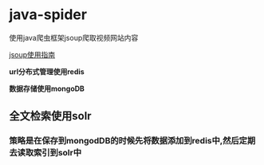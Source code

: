 # java-spider
使用java爬虫框架jsoup爬取视频网站内容

[jsoup使用指南](http://www.open-open.com/jsoup/)

**url分布式管理使用redis**

**数据存储使用mongoDB**

## 全文检索使用solr
### 策略是在保存到mongodDB的时候先将数据添加到redis中,然后定期去读取索引到solr中
